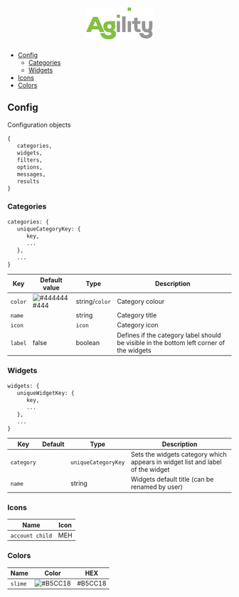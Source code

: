 <h1 align="center">
   <img height="72" width="150" src="/AgilityLogoInverted.svg">
</h1>

- [Config](#config)
   - [Categories](#categories)
   - [Widgets](#widgets)
- [Icons](#icons)
- [Colors](#colors)

## Config
Configuration objects
```
{
   categories,
   widgets,
   filters,
   options,
   messages,
   results
}
```

### Categories
```
categories: {
   uniqueCategoryKey: {
      key,
      ...
   },
   ...
}
```

|    Key    |     Default value     |     Type     |            Description            |
|-----------|-----------------|--------------|-----------------------------------|
|  `color`  |  ![#444444](https://placehold.it/15/444444/000000?text=+) #444           | string/`color`       |   Category colour                 |
|  `name`   |                 | string       |   Category title                  |
|  `icon`   |                 | `icon`       |   Category icon                   |
|  `label`  | false           | boolean      |   Defines if the category label should be visible in the bottom left corner of the widgets|

### Widgets
```
widgets: {
   uniqueWidgetKey: {
      key,
      ...
   },
   ...
}
```

|    Key    |     Default     |     Type     |            Description            |
|-----------|-----------------|--------------|-----------------------------------|
|  `category`  | | `uniqueCategoryKey` | Sets the widgets category which appears in widget list and label of the widget |
|  `name`   |                 | string       |   Widgets default title (can be renamed by user)  |

### Icons
|    Name    |     Icon     | 
|------------|---------------|
|  `account child`  |   MEH     |

### Colors
|    Name    |     Color     |   HEX   |
|------------|---------------|---------|
|  `slime`  |  ![#B5CC18](https://placehold.it/15/B5CC18/000000?text=+)   | #B5CC18 |
